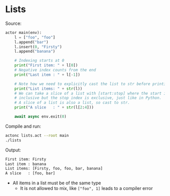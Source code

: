 # Lists

Source:
```python
actor main(env):
    l = ["foo", "foo"]
    l.append("bar")
    l.insert(0, "Firsty")
    l.append("banana")

    # Indexing starts at 0
    print("First item: " + l[0])
    # Negative index counts from the end
    print("Last item : " + l[-1])

    # Note how we need to explicitly cast the list to str before printing
    print("List items: " + str(l))
    # We can take a slice of a list with [start:stop] where the start index is
    # inclusive but the stop index is exclusive, just like in Python.
    # A slice of a list is also a list, so cast to str.
    print("A slice   : " + str(l[2:4]))

    await async env.exit(0)
```

Compile and run:
```sh
actonc lists.act --root main
./lists
```

Output:
```sh
First item: Firsty
Last item : banana
List items: [Firsty, foo, foo, bar, banana]
A slice   : [foo, bar]
```


- All items in a list must be of the same type
  - It is not allowed to mix, like `["foo", 1]` leads to a compiler error
